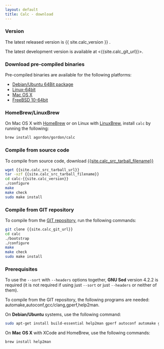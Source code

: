 ```yaml
---
layout: default
title: Calc - download
---
```


### Version

The latest released version is {{ site.calc_version }} .

The latest development version is available at <{{site.calc_git_url}}>.

### Download pre-compiled binaries

Pre-compiled binaries are available for the following platforms:

* [Debian/Ubuntu 64Bit package]({{site.calc_deb_64bit_url}})
* [Linux-64bit]({{site.calc_bin_linux_64bit_url}})
* [Mac OS X]({{site.calc_bin_macosx_url}})
* [FreeBSD 10-64bit]({{site.calc_bin_freebsd_64bit_url}})

### HomeBrew/LinuxBrew

On Mac OS X with [HomeBrew](http://brew.sh/) or on Linux with [LinuxBrew](https://github.com/Homebrew/linuxbrew/), install `calc` by running the following:

```sh
brew install agordon/gordon/calc
```

### Compile from source code

To compile from source code, download [{{site.calc_src_tarball_filename}}]({{site.calc_src_tarball_url}})

```sh
wget {{site.calc_src_tarball_url}}
tar -xzf {{site.calc_src_tarball_filename}}
cd calc-{{site.calc_version}}
./configure
make
make check
sudo make install
```

### Compile from GIT repository

To compile from the [GIT repository]({{site.calc_git_url}}), run the following commands:

```sh
git clone {{site.calc_git_url}}
cd calc
./bootstrap
./configure
make
make check
sudo make install
```

### Prerequisites

To use the `--sort` with `--headers` options together, **GNU Sed** version 4.2.2 is required (it is not required if using just `--sort` or just `--headers` or neither of them).

To compile from the GIT repository, the following programs are needed: automake,autoconf,gcc/clang,gperf,help2man.

On **Debian/Ubuntu** systems, use the following command:

```sh
sudo apt-get install build-essential help2man gperf autoconf automake gettext
```

On **Mac OS X** with XCode and HomeBrew, use the following commands:

```sh
brew install help2man
```

